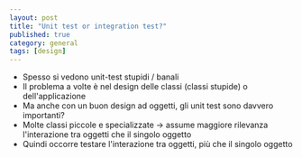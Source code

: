 ```yaml
---
layout: post
title: "Unit test or integration test?"
published: true
category: general
tags: [design]
---
```


* Spesso si vedono unit-test stupidi / banali
* Il problema a volte è nel design delle classi (classi stupide) o dell'applicazione
* Ma anche con un buon design ad oggetti, gli unit test sono davvero importanti?
* Molte classi piccole e specializzate -> assume maggiore rilevanza l'interazione tra oggetti che il singolo oggetto
* Quindi occorre testare l'interazione tra oggetti, più che il singolo oggetto
